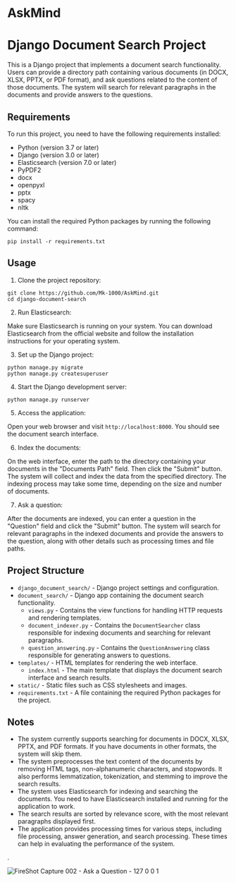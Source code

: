 # AskMind

# Django Document Search Project

This is a Django project that implements a document search functionality. Users can provide a directory path containing various documents (in DOCX, XLSX, PPTX, or PDF format), and ask questions related to the content of those documents. The system will search for relevant paragraphs in the documents and provide answers to the questions.

## Requirements

To run this project, you need to have the following requirements installed:

- Python (version 3.7 or later)
- Django (version 3.0 or later)
- Elasticsearch (version 7.0 or later)
- PyPDF2
- docx
- openpyxl
- pptx
- spacy
- nltk

You can install the required Python packages by running the following command:

```
pip install -r requirements.txt
```

## Usage

1. Clone the project repository:

```
git clone https://github.com/Mk-1000/AskMind.git
cd django-document-search
```

2. Run Elasticsearch:

Make sure Elasticsearch is running on your system. You can download Elasticsearch from the official website and follow the installation instructions for your operating system.

3. Set up the Django project:

```
python manage.py migrate
python manage.py createsuperuser
```

4. Start the Django development server:

```
python manage.py runserver
```

5. Access the application:

Open your web browser and visit `http://localhost:8000`. You should see the document search interface.

6. Index the documents:

On the web interface, enter the path to the directory containing your documents in the "Documents Path" field. Then click the "Submit" button. The system will collect and index the data from the specified directory. The indexing process may take some time, depending on the size and number of documents.

7. Ask a question:

After the documents are indexed, you can enter a question in the "Question" field and click the "Submit" button. The system will search for relevant paragraphs in the indexed documents and provide the answers to the question, along with other details such as processing times and file paths.

## Project Structure

- `django_document_search/` - Django project settings and configuration.
- `document_search/` - Django app containing the document search functionality.
  - `views.py` - Contains the view functions for handling HTTP requests and rendering templates.
  - `document_indexer.py` - Contains the `DocumentSearcher` class responsible for indexing documents and searching for relevant paragraphs.
  - `question_answering.py` - Contains the `QuestionAnswering` class responsible for generating answers to questions.
- `templates/` - HTML templates for rendering the web interface.
  - `index.html` - The main template that displays the document search interface and search results.
- `static/` - Static files such as CSS stylesheets and images.
- `requirements.txt` - A file containing the required Python packages for the project.

## Notes

- The system currently supports searching for documents in DOCX, XLSX, PPTX, and PDF formats. If you have documents in other formats, the system will skip them.
- The system preprocesses the text content of the documents by removing HTML tags, non-alphanumeric characters, and stopwords. It also performs lemmatization, tokenization, and stemming to improve the search results.
- The system uses Elasticsearch for indexing and searching the documents. You need to have Elasticsearch installed and running for the application to work.
- The search results are sorted by relevance score, with the most relevant paragraphs displayed first.
- The application provides processing times for various steps, including file processing, answer generation, and search processing. These times can help in evaluating the performance of the system.

.

![FireShot Capture 002 - Ask a Question - 127 0 0 1](https://github.com/Mk-1000/AskMind/assets/86926622/c1681e38-85b9-460e-98e1-01c03a1762a3)

